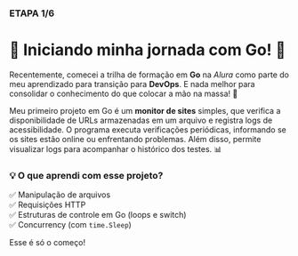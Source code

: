 ### ETAPA 1/6
# 🚀 Iniciando minha jornada com Go! 🚀  

Recentemente, comecei a trilha de formação em **Go** na *Alura* como parte do meu aprendizado para transição para **DevOps**.
E nada melhor para consolidar o conhecimento do que colocar a mão na massa! 🎯  

Meu primeiro projeto em Go é um **monitor de sites** simples, que verifica a disponibilidade de URLs armazenadas em um arquivo 
e registra logs de acessibilidade. 
O programa executa verificações periódicas, informando se os sites estão online ou enfrentando problemas. 
Além disso, permite visualizar logs para acompanhar o histórico dos testes. 📊  

### 💡 O que aprendi com esse projeto?  
✅ Manipulação de arquivos  
✅ Requisições HTTP  
✅ Estruturas de controle em Go (loops e switch)  
✅ Concurrency (com `time.Sleep`)  

Esse é só o começo! 



